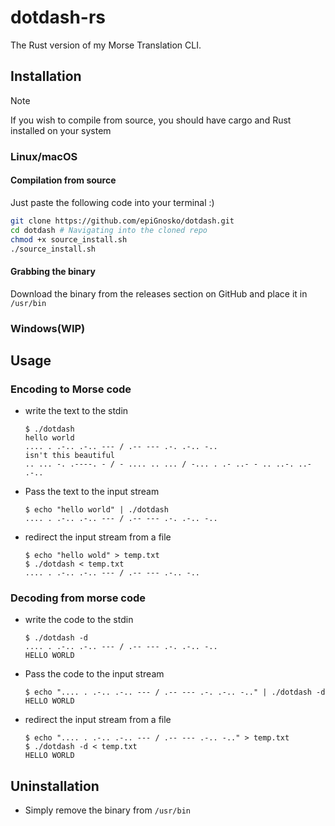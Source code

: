 # dotdash-rs

The Rust version of my Morse Translation CLI. 

## Installation
>[!NOTE]
> If you wish to compile from source, you should have cargo and Rust installed on your system

### Linux/macOS

#### Compilation from source
Just paste the following code into your terminal :)
```bash
git clone https://github.com/epiGnosko/dotdash.git
cd dotdash # Navigating into the cloned repo
chmod +x source_install.sh
./source_install.sh
```

#### Grabbing the binary
Download the binary from the releases section on GitHub and place it in ```/usr/bin```

### Windows(WIP)

## Usage

### Encoding to Morse code
 - write the text to the stdin
    ```
    $ ./dotdash 
    hello world
    .... . .-.. .-.. --- / .-- --- .-. .-.. -..
    isn't this beautiful
    .. ... -. .----. - / - .... .. ... / -... . .- ..- - .. ..-. ..- .-..
    ```
 - Pass the text to the input stream
   ```
   $ echo "hello world" | ./dotdash 
   .... . .-.. .-.. --- / .-- --- .-. .-.. -..
   ```
 - redirect the input stream from a file
   ```
   $ echo "hello wold" > temp.txt
   $ ./dotdash < temp.txt 
   .... . .-.. .-.. --- / .-- --- .-.. -..
   ```
   
### Decoding from morse code
 - write the code to the stdin
    ```
    $ ./dotdash -d
    .... . .-.. .-.. --- / .-- --- .-. .-.. -..
    HELLO WORLD
    ```
 - Pass the code to the input stream
   ```
   $ echo ".... . .-.. .-.. --- / .-- --- .-. .-.. -.." | ./dotdash -d
   HELLO WORLD
   ```
 - redirect the input stream from a file
   ```
   $ echo ".... . .-.. .-.. --- / .-- --- .-.. -.." > temp.txt
   $ ./dotdash -d < temp.txt 
   HELLO WORLD
   ```

## Uninstallation

- Simply remove the binary from ```/usr/bin```

